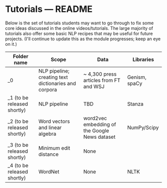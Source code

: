 Tutorials ― README
==================

Below is the set of tutorials students may want to go through to fix some core 
ideas discussed in the online videos/tutorials. The large majority of tutorials
also offer some basic NLP recipes that may be useful for future projects.
(I'll continue to update this as the module progresses; keep an eye on it.)

| Folder name                 | Scope                                                | Data                                          | Libraries     |
|-----------------------------|------------------------------------------------------|-----------------------------------------------|---------------|
| _0                          | NLP pipeline; creating text dictionaries and corpora | ~ 4,300 press articles from FT and WSJ        | Genism, spaCy |
| _1 (to be released shortly) | NLP pipeline                                         | TBD                                           | Stanza        |
| _2 (to be released shortly) | Word vectors and linear algebra                      | word2vec embedding of the Google News dataset | NumPy/Scipy   |
| _3 (to be released shortly) | Minimum edit distance                                | None                                          |               |
| _4 (to be released shortly) | WordNet                                | None                                          |  NLTK             |
